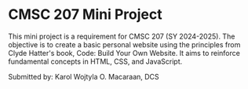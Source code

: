 # CMSC 207 Mini Project

This mini project is a requirement for CMSC 207 (SY 2024-2025). The objective is to create a basic personal website using the principles from Clyde Hatter's book, Code: Build Your Own Website. It aims to reinforce fundamental concepts in HTML, CSS, and JavaScript.

Submitted by: Karol Wojtyla O. Macaraan, DCS
